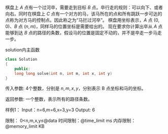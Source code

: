 棋盘上 $A$ 点有一个过河卒，需要走到目标 $B$ 点。卒行走的规则：可以向下、或者向右。同时在棋盘上 $C$ 点有一个对方的马，该马所在的点和所有跳跃一步可达的点称为对方马的控制点。因此称之为“马拦过河卒”。
棋盘用坐标表示，$A$ 点 $(0, 0)$、$B$ 点 $(n, m)$，同样马的位置坐标是需要给出的。
现在要求你计算出卒从 $A$ 点能够到达 $B$ 点的路径的条数，假设马的位置是固定不动的，并不是卒走一步马走一步。

solution内主函数
```cpp
class Solution
{
    public:
    long long solve(int n, int m, int x, int y)
}
```

传入参数:
4个整数，分别是 $n,m,x,y$，分别表示 B 点坐标和马的坐标。

返回参数:
一个整数，表示所有的路径条数。

样例1：
Input：n=6,m=6,x=3,y=3
Output: 6

限制：
0<n,m,x,y≤@data
时间限制：@time_limit ms
内存限制：@memory_limit KB